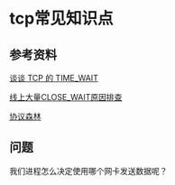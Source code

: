# tcp常见知识点

## 参考资料

[谈谈 TCP 的 TIME_WAIT](https://zhenbianshu.github.io/2018/12/talk_about_tcp_timewait.html?hmsr=toutiao.io&utm_medium=toutiao.io&utm_source=toutiao.io)

[线上大量CLOSE_WAIT原因排查](https://mp.weixin.qq.com/s/NZqNXdv0esCCUFDYtDy_Hw)

[协议森林](https://wizardforcel.gitbooks.io/protocol-forest-vamei/content/index.html)

## 问题

我们进程怎么决定使用哪个网卡发送数据呢？
